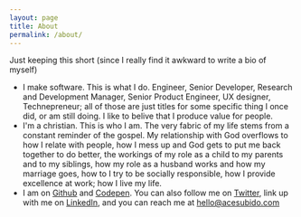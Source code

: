 ```yaml
---
layout: page
title: About
permalink: /about/
---
```


Just keeping this short (since I really find it awkward to write a bio of myself)

- I make software. This is what I do. Engineer, Senior Developer, Research and Development Manager, Senior Product Engineer, UX designer, Technepreneur; all of those are just titles for some specific thing I once did, or am still doing. I like to belive that I produce value for people.
- I'm a christian. This is who I am. The very fabric of my life stems from a constant reminder of the gospel. My relationship with God overflows to how I relate with people, how I mess up and God gets to put me back together to do better, the workings of my role as a child to my parents and to my siblings, how my role as a husband works and how my marriage goes, how to I try to be socially responsible, how I provide excellence at work; how I live my life.
- I am on [Github](http://github.com/ace-subido) and [Codepen](http://codepen.io/ace-subido). You can also follow me on [Twitter](http://twitter.com/acesubido), link up with me on [LinkedIn](http://ph.linkedin.com/pub/ace-subido/61/77a/43b), and you can reach me at hello@acesubido.com


